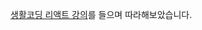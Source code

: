 [생활코딩 리액트 강의](https://www.youtube.com/watch?v=XMb0w3KMw00&list=PLuHgQVnccGMCRv6f8H9K5Xwsdyg4sFSdi)를 들으며 따라해보았습니다.

